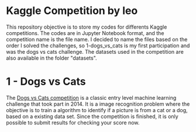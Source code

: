 # Kaggle Competition by leo

This repository objective is to store my codes for differents Kaggle competitions. The codes are in Jupyter Notebook format, and the competition name is the file name. I decided to name the files based on the order I solved the challenges, so 1-dogs_vs_cats is my first participation and was the dogs vs cats challenge. The datasets used in the competition are also available in the folder "datasets".

# 1 - Dogs vs Cats

The [Dogs vs Cats competition](https://www.kaggle.com/c/dogs-vs-cats-redux-kernels-edition) is a classic entry level machine learning challenge that took part in 2014. It is a image recognition problem where the objective is to train a algorithm to identify if a picture is from a cat or a dog, based on a existing data set. Since the competition is finished, it is only possible to submit results for checking your score now.

